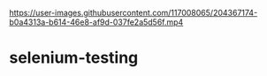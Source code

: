 

https://user-images.githubusercontent.com/117008065/204367174-b0a4313a-b614-46e8-af9d-037fe2a5d56f.mp4

# selenium-testing
